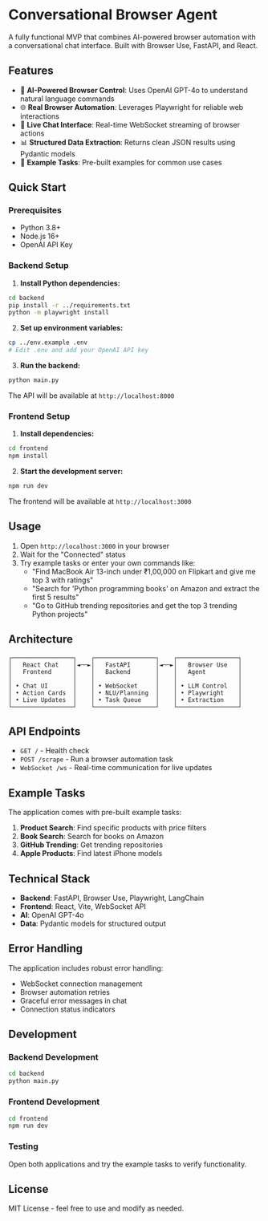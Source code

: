 # Conversational Browser Agent

A fully functional MVP that combines AI-powered browser automation with a conversational chat interface. Built with Browser Use, FastAPI, and React.

## Features

- 🤖 **AI-Powered Browser Control**: Uses OpenAI GPT-4o to understand natural language commands
- 🌐 **Real Browser Automation**: Leverages Playwright for reliable web interactions
- 💬 **Live Chat Interface**: Real-time WebSocket streaming of browser actions
- 📊 **Structured Data Extraction**: Returns clean JSON results using Pydantic models
- 🎯 **Example Tasks**: Pre-built examples for common use cases

## Quick Start

### Prerequisites

- Python 3.8+
- Node.js 16+
- OpenAI API Key

### Backend Setup

1. **Install Python dependencies:**
```bash
cd backend
pip install -r ../requirements.txt
python -m playwright install
```

2. **Set up environment variables:**
```bash
cp ../env.example .env
# Edit .env and add your OpenAI API key
```

3. **Run the backend:**
```bash
python main.py
```

The API will be available at `http://localhost:8000`

### Frontend Setup

1. **Install dependencies:**
```bash
cd frontend
npm install
```

2. **Start the development server:**
```bash
npm run dev
```

The frontend will be available at `http://localhost:3000`

## Usage

1. Open `http://localhost:3000` in your browser
2. Wait for the "Connected" status
3. Try example tasks or enter your own commands like:
   - "Find MacBook Air 13-inch under ₹1,00,000 on Flipkart and give me top 3 with ratings"
   - "Search for 'Python programming books' on Amazon and extract the first 5 results"
   - "Go to GitHub trending repositories and get the top 3 trending Python projects"

## Architecture

```
┌─────────────────┐    ┌─────────────────┐    ┌─────────────────┐
│   React Chat    │◄──►│   FastAPI       │◄──►│   Browser Use   │
│   Frontend      │    │   Backend       │    │   Agent         │
│                 │    │                 │    │                 │
│ • Chat UI       │    │ • WebSocket     │    │ • LLM Control   │
│ • Action Cards  │    │ • NLU/Planning  │    │ • Playwright    │
│ • Live Updates  │    │ • Task Queue    │    │ • Extraction    │
└─────────────────┘    └─────────────────┘    └─────────────────┘
```

## API Endpoints

- `GET /` - Health check
- `POST /scrape` - Run a browser automation task
- `WebSocket /ws` - Real-time communication for live updates

## Example Tasks

The application comes with pre-built example tasks:

1. **Product Search**: Find specific products with price filters
2. **Book Search**: Search for books on Amazon
3. **GitHub Trending**: Get trending repositories
4. **Apple Products**: Find latest iPhone models

## Technical Stack

- **Backend**: FastAPI, Browser Use, Playwright, LangChain
- **Frontend**: React, Vite, WebSocket API
- **AI**: OpenAI GPT-4o
- **Data**: Pydantic models for structured output

## Error Handling

The application includes robust error handling:
- WebSocket connection management
- Browser automation retries
- Graceful error messages in chat
- Connection status indicators

## Development

### Backend Development
```bash
cd backend
python main.py
```

### Frontend Development
```bash
cd frontend
npm run dev
```

### Testing
Open both applications and try the example tasks to verify functionality.

## License

MIT License - feel free to use and modify as needed.
